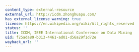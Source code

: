 ```yaml
---
content_type: external-resource
external_url: http://icdm.zhonghuapu.com/
has_external_license_warning: true
license: https://en.wikipedia.org/wiki/All_rights_reserved
status: ''
title: ICDM, IEEE International Conference on Data Mining
uid: f25ada89-b313-4461-ad01-d56a29f1d72e
wayback_url: ''
---
```

